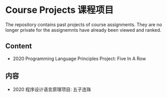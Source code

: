Course Projects 课程项目
===
The repository contains past projects of course assignments. They are no longer private for the assignemnts have already been viewed and ranked.

Content
------
* 2020 Programming Language Principles Project: Five In A Row

内容
------
* 2020 程序设计语言原理项目: 五子连珠
